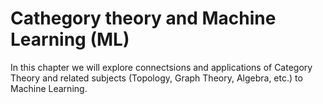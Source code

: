 # Cathegory theory and Machine Learning (ML)

In this chapter we will explore connectsions and applications of Category Theory and related subjects (Topology, Graph Theory, Algebra, etc.) to Machine Learning.

